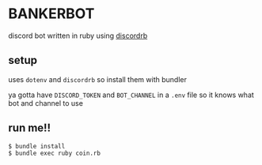 # BANKERBOT

discord bot written in ruby using [discordrb](https://github.com/shardlab/discordrb)

## setup

uses `dotenv` and `discordrb` so install them with bundler

ya gotta have `DISCORD_TOKEN` and `BOT_CHANNEL` in a `.env` file so it knows what bot and channel to use

## run me!!

```
$ bundle install
$ bundle exec ruby coin.rb
```
